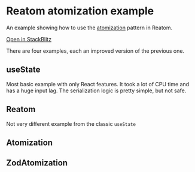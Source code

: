 # Reatom atomization example

An example showing how to use the [atomization](https://www.reatom.dev/recipes/atomization/) pattern in Reatom.

[Open in StackBlitz](https://stackblitz.com/github/artalar/reatom/tree/v3/examples/react-table-atomization)

There are four examples, each an improved version of the previous one.

## useState

Most basic example with only React features. It took a lot of CPU time and has a huge input lag. The serialization logic is pretty simple, but not safe.

## Reatom

Not very different example from the classic `useState`

## Atomization

## ZodAtomization

